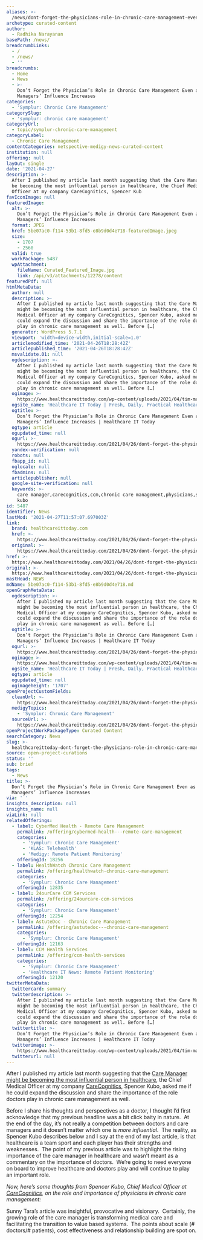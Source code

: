 ```yaml
---
aliases: >-
  /news/dont-forget-the-physicians-role-in-chronic-care-management-even-as-care-managers-influence-increases
archetype: curated-content
author:
  - Radhika Narayanan
basePath: /news/
breadcrumbLinks:
  - /
  - /news/
  - ''
breadcrumbs:
  - Home
  - News
  - >-
    Don’t Forget the Physician’s Role in Chronic Care Management Even as Care
    Managers’ Influence Increases
categories:
  - 'Symplur: Chronic Care Management'
categorySlug:
  - 'symplur: chronic care management'
categoryUrl:
  - topic/symplur-chronic-care-management
categoryLabel:
  - Chronic Care Management
contentCategories: netspective-medigy-news-curated-content
institution: null
offering: null
layOut: single
date: '2021-04-27'
description: >-
  After I published my article last month suggesting that the Care Manager might
  be becoming the most influential person in healthcare, the Chief Medical
  Officer at my company CareCognitics, Spencer Kub
favIconImage: null
featuredImage:
  alt: >-
    Don’t Forget the Physician’s Role in Chronic Care Management Even as Care
    Managers’ Influence Increases
  format: JPEG
  href: 5be07ac0-f114-53b1-8fd5-e8b9d0d4e718-featuredImage.jpeg
  size:
    - 1707
    - 2560
  valid: true
  workPackage: 5487
  wpAttachment:
    fileName: Curated_Featured_Image.jpg
    link: /api/v3/attachments/12278/content
featuredPdf: null
htmlMetaData:
  author: null
  description: >-
    After I published my article last month suggesting that the Care Manager
    might be becoming the most influential person in healthcare, the Chief
    Medical Officer at my company CareCognitics, Spencer Kubo, asked me if he
    could expand the discussion and share the importance of the role doctors
    play in chronic care management as well. Before […]
  generator: WordPress 5.7.1
  viewport: 'width=device-width,initial-scale=1.0'
  articlemodified_time: '2021-04-26T18:28:42Z'
  articlepublished_time: '2021-04-26T18:28:42Z'
  msvalidate.01: null
  ogdescription: >-
    After I published my article last month suggesting that the Care Manager
    might be becoming the most influential person in healthcare, the Chief
    Medical Officer at my company CareCognitics, Spencer Kubo, asked me if he
    could expand the discussion and share the importance of the role doctors
    play in chronic care management as well. Before […]
  ogimage: >-
    https://www.healthcareittoday.com/wp-content/uploads/2021/04/tim-marshall-cAtzHUz7Z8g-unsplash-team-hands-heart-scaled.jpg
  ogsite_name: 'Healthcare IT Today | Fresh, Daily, Practical Healthcare IT Insights'
  ogtitle: >-
    Don’t Forget the Physician’s Role in Chronic Care Management Even as Care
    Managers’ Influence Increases | Healthcare IT Today
  ogtype: article
  ogupdated_time: null
  ogurl: >-
    https://www.healthcareittoday.com/2021/04/26/dont-forget-the-physicians-role-in-chronic-care-management-even-as-care-managers-influence-increases/
  yandex-verification: null
  robots: null
  fbapp_id: null
  oglocale: null
  fbadmins: null
  articlepublisher: null
  google-site-verification: null
  keywords: >-
    care manager,carecognitics,ccm,chronic care management,physicians,spencer
    kubo
id: 5487
identifier: News
lastMod: '2021-04-27T11:57:07.697003Z'
link:
  brand: healthcareittoday.com
  href: >-
    https://www.healthcareittoday.com/2021/04/26/dont-forget-the-physicians-role-in-chronic-care-management-even-as-care-managers-influence-increases/
  original: >-
    https://www.healthcareittoday.com/2021/04/26/dont-forget-the-physicians-role-in-chronic-care-management-even-as-care-managers-influence-increases/
href: >-
  https://www.healthcareittoday.com/2021/04/26/dont-forget-the-physicians-role-in-chronic-care-management-even-as-care-managers-influence-increases/
original: >-
  https://www.healthcareittoday.com/2021/04/26/dont-forget-the-physicians-role-in-chronic-care-management-even-as-care-managers-influence-increases/
mastHead: NEWS
mdName: 5be07ac0-f114-53b1-8fd5-e8b9d0d4e718.md
openGraphMetaData:
  ogdescription: >-
    After I published my article last month suggesting that the Care Manager
    might be becoming the most influential person in healthcare, the Chief
    Medical Officer at my company CareCognitics, Spencer Kubo, asked me if he
    could expand the discussion and share the importance of the role doctors
    play in chronic care management as well. Before […]
  ogtitle: >-
    Don’t Forget the Physician’s Role in Chronic Care Management Even as Care
    Managers’ Influence Increases | Healthcare IT Today
  ogurl: >-
    https://www.healthcareittoday.com/2021/04/26/dont-forget-the-physicians-role-in-chronic-care-management-even-as-care-managers-influence-increases/
  ogimage: >-
    https://www.healthcareittoday.com/wp-content/uploads/2021/04/tim-marshall-cAtzHUz7Z8g-unsplash-team-hands-heart-scaled.jpg
  ogsite_name: 'Healthcare IT Today | Fresh, Daily, Practical Healthcare IT Insights'
  ogtype: article
  ogupdated_time: null
  ogimageheight: '1707'
openProjectCustomFields:
  cleanUrl: >-
    https://www.healthcareittoday.com/2021/04/26/dont-forget-the-physicians-role-in-chronic-care-management-even-as-care-managers-influence-increases/
  medigyTopics:
    - 'Symplur: Chronic Care Management'
  sourceUrl: >-
    https://www.healthcareittoday.com/2021/04/26/dont-forget-the-physicians-role-in-chronic-care-management-even-as-care-managers-influence-increases/
openProjectWorkPackageType: Curated Content
searchCategory: News
slug: >-
  healthcareittoday-dont-forget-the-physicians-role-in-chronic-care-management-even-as-care-managers-influence-increases
source: open-project-curations
status: ''
sub: brief
tags:
  - News
title: >-
  Don’t Forget the Physician’s Role in Chronic Care Management Even as Care
  Managers’ Influence Increases
via: ' '
insights_description: null
insights_name: null
viaLink: null
relatedOfferings:
  - label: CyberMed Health - Remote Care Management
    permalink: /offering/cybermed-health---remote-care-management
    categories:
      - 'Symplur: Chronic Care Management'
      - 'KLAS: Telehealth'
      - 'Medigy: Remote Patient Monitoring'
    offeringId: 18256
  - label: HealthWatch Chronic Care Management
    permalink: /offering/healthwatch-chronic-care-management
    categories:
      - 'Symplur: Chronic Care Management'
    offeringId: 12835
  - label: 24ourCare CCM Services
    permalink: /offering/24ourcare-ccm-services
    categories:
      - 'Symplur: Chronic Care Management'
    offeringId: 12254
  - label: AstuteDoc - Chronic Care Management
    permalink: /offering/astutedoc---chronic-care-management
    categories:
      - 'Symplur: Chronic Care Management'
    offeringId: 12163
  - label: CCM Health Services
    permalink: /offering/ccm-health-services
    categories:
      - 'Symplur: Chronic Care Management'
      - 'Healthcare IT News: Remote Patient Monitoring'
    offeringId: 12120
twitterMetaData:
  twittercard: summary
  twitterdescription: >-
    After I published my article last month suggesting that the Care Manager
    might be becoming the most influential person in healthcare, the Chief
    Medical Officer at my company CareCognitics, Spencer Kubo, asked me if he
    could expand the discussion and share the importance of the role doctors
    play in chronic care management as well. Before […]
  twittertitle: >-
    Don’t Forget the Physician’s Role in Chronic Care Management Even as Care
    Managers’ Influence Increases | Healthcare IT Today
  twitterimage: >-
    https://www.healthcareittoday.com/wp-content/uploads/2021/04/tim-marshall-cAtzHUz7Z8g-unsplash-team-hands-heart-scaled.jpg
  twitterurl: null
---
```

<p>After I published my article last month suggesting that the <a href="https://www.healthcareittoday.com/2021/03/04/the-most-influential-person-in-healthcare-might-soon-be-the-care-manager-not-the-doctor/">Care Manager might be becoming the most influential person in healthcare</a>, the Chief Medical Officer at my company <a href="https://carecognitics.com/">CareCognitics</a>, Spencer Kubo, asked me if he could expand the discussion and share the importance of the role doctors play in chronic care management as well.</p><p>Before I share his thoughts and perspectives as a doctor, I thought I’d first acknowledge that my previous headline was a bit click baity in nature.&nbsp; At the end of the day, it’s not really a competition between doctors and care managers and it doesn’t matter which one is <i>more influential</i>.&nbsp; The reality, as Spencer Kubo describes below and I say at the end of my last article, is that healthcare is a team sport and each player has their strengths and weaknesses.&nbsp; The point of my previous article was to highlight the rising importance of the care manager in healthcare and wasn’t meant as a commentary on the importance of doctors.&nbsp; We’re going to need everyone on board to improve healthcare and doctors play and will continue to play an important role.</p><p><i>Now, here’s some thoughts from Spencer Kubo, Chief Medical Officer at </i><a href="https://carecognitics.com/"><i>CareCognitics</i></a><i>, on the role and importance of physicians in chronic care management:</i></p><p>Sunny Tara’s article was insightful, provocative and visionary.&nbsp; Certainly, the growing role of the care manager is transforming medical care and facilitating the transition to value based systems.&nbsp; The points about scale (# doctors/# patients), cost effectiveness and relationship building are spot on.</p>